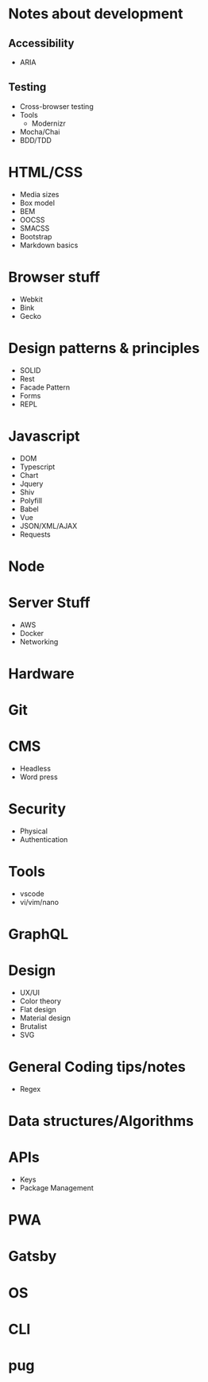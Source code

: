 # Notes about development

## Accessibility

- ARIA

## Testing

- Cross-browser testing
- Tools
    - Modernizr
- Mocha/Chai
- BDD/TDD

# HTML/CSS

- Media sizes
- Box model
- BEM
- OOCSS
- SMACSS
- Bootstrap
- Markdown basics

# Browser stuff

- Webkit
- Bink
- Gecko

# Design patterns & principles

- SOLID
- Rest
- Facade Pattern
- Forms
- REPL

# Javascript

- DOM
- Typescript
- Chart
- Jquery
- Shiv
- Polyfill
- Babel
- Vue
- JSON/XML/AJAX
- Requests

# Node

# Server Stuff

- AWS
- Docker
- Networking

# Hardware

# Git

# CMS

- Headless
- Word press

# Security

- Physical
- Authentication

# Tools

- vscode
- vi/vim/nano

# GraphQL

# Design

- UX/UI
- Color theory
- Flat design
- Material design
- Brutalist
- SVG


# General Coding tips/notes

- Regex

# Data structures/Algorithms

# APIs

- Keys
- Package Management

# PWA

# Gatsby

# OS

# CLI

# pug
